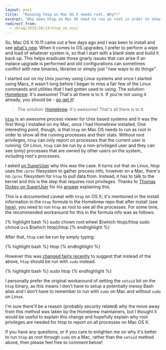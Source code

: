 ```yaml
---
layout: post
title:  "Running htop on Mac OS X needs root. Why?!"
excerpt: "Why does htop on Mac OS need to run as root in order to show all the running processes and their stats?"
redirect_from:
  - /blog/2015/10/14/htop_on_osx/
---
```


So, Mac OS X 10.11 came out a few days ago and I was keen to install and see 
[what's new](http://www.apple.com/uk/osx/whats-new/). When it comes to OS upgrades, I prefer to perform a wipe and 
load of whatever system is, so that I start with a blank slate and build it back up. This helps eradicate those gnarly 
issues that can arise if an inplace upgrade is performed and old configurations can sometimes conflict with new 
binaries, libraries or simply just "new ways to do things".

I started out on my Unix journey using Linux systems and once I started using Macs, it wasn't long before I began to 
miss a fair few of the Linux commands and utilities that I had gotten used to using. The solution: [Homebrew](http://brew.sh). 
It's awesome! That's all there is to it. If you're not using it already, you should be - [go get it](http://brew.sh)!

> The solution: [Homebrew](http://brew.sh). It's awesome! That's all there is to it.

[`htop`](http://hisham.hm/htop/) is an awesome process viewer for Unix based systems and it was the first thing I 
installed on my Mac, once I had Homebrew installed. One interesting point, though, is that `htop` on Mac OS needs to 
run as root in order to show all the running processes and their stats. Without root privileges, `htop` can only report 
on processes that the current user is running. On Linux, `htop` can be run by a non-privileged user and they can see (only) processes 
that are owned by other users on the system, including root's processes.

I asked [on SuperUser](http://superuser.com/q/981790/240354) why this was the case. It turns out that on Linux, htop uses the 
`/proc` filesystem to gather process info, however on a Mac, there's no `/proc` filesystem for `htop` to pull data from. 
Instead, it has to talk to the kernel and this is the step that requires root privileges. Thanks to 
[Thomas Dickey on SuperUser](http://superuser.com/users/441480/thomas-dickey) for his 
[answer](http://superuser.com/a/981811/240354) explaining this.

This is a documented caveat with `htop` on OS X; it's mentioned in the install information in the `htop` formula in the 
Homebrew repo that after install (see [here][1]), you need to run `htop` as root to see all the processes. For some 
time, the recommended workaround for this in the formula info was as follows:

{% highlight bash %}
sudo chown root:wheel $(which htop)/htop
sudo chmod u+s $(which htop)/htop
{% endhighlight %}

After that, `htop` can be run by simply typing:

{% highlight bash %}
htop
{% endhighlight %}

However this was [changed fairly recently][2] to suggest that instead of the above, `htop` should be run with `sudo` instead:

{% highlight bash %}
sudo htop
{% endhighlight %}

I personally prefer the original workaround of setting the `setuid` bit on the `htop` binary, as this means I don't have 
to setup a potentially messy Bash alias and I don't have to remember to run with `sudo` on Mac and without `sudo` on Linux. 

I'm sure there'll be a reason (probably security related) why the move away from this method was taken by the Homebrew 
maintainers, but I thought it would be useful to explain this change and hopefully explain why root privileges are 
needed for htop to report on all processes on Mac OS X.

If you have any questions, or if you care to enlighten me on why it's better to run `htop` as root through `sudo` on a 
Mac, rather than the `setuid` method above, then please feel free to comment below! 

[1]: https://github.com/Homebrew/homebrew/blob/299f8a27d17ce93c2c7dd8bb5719cd6a3152305e/Library/Formula/htop-osx.rb#L26-L28
[2]: https://github.com/Homebrew/homebrew/commit/299f8a27d17ce93c2c7dd8bb5719cd6a3152305e#diff-f2c362f0cb7316d896279dd18daa4dbd
